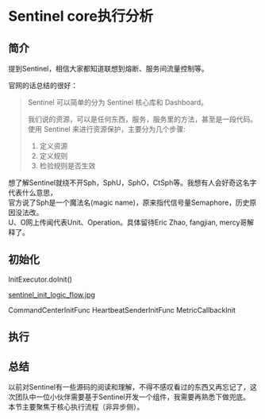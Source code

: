 # Sentinel core执行分析

## 简介

提到Sentinel，相信大家都知道联想到熔断、服务间流量控制等。

官网的话总结的很好：
> Sentinel 可以简单的分为 Sentinel 核心库和 Dashboard。
> 
> 我们说的资源，可以是任何东西，服务，服务里的方法，甚至是一段代码。使用 Sentinel 来进行资源保护，主要分为几个步骤:
>1. 定义资源
>2. 定义规则
>3. 检验规则是否生效

想了解Sentinel就绕不开Sph，SphU，SphO，CtSph等。我想有人会好奇这名字代表什么意思，  
官方说了Sph是一个魔法名(magic name)，原来指代信号量Semaphore，历史原因没法改。  
U、O网上传闻代表Unit、Operation。具体留待Eric Zhao, fangjian, mercy哥解释了。

## 初始化

InitExecutor.doInit()


[sentinel_init_logic_flow.jpg](sentinel_init_logic_flow.jpg)

CommandCenterInitFunc
HeartbeatSenderInitFunc
MetricCallbackInit

## 执行


## 总结

以前对Sentinel有一些源码的阅读和理解，不得不感叹看过的东西又再忘记了，这次团队中一位小伙伴需要基于Sentinel开发一个组件，我需要再熟悉下做兜底。
本节主要聚焦于核心执行流程（非异步侧）。




